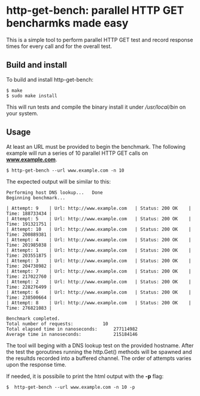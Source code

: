 # http-get-bench: parallel HTTP GET bencharmks made easy

This is a simple tool to perform parallel HTTP GET test
and record response times for every call and for the overall test.

## Build and install

To build and install http-get-bench:

```
$ make
$ sudo make install
```

This will run tests and compile the binary install it under */usr/local/bin* on your system.

## Usage

At least an URL must be provided to begin the benchmark. The following example
will run a series of 10 parallel HTTP GET calls on **www.example.com**.

```
$ http-get-bench --url www.example.com -n 10
```

The expected output will be similar to this:

```
Performing host DNS lookup...	Done
Beginning benchmark...

| Attempt: 9	| Url: http://www.example.com	| Status: 200 OK	| Time: 188733434 |
| Attempt: 5	| Url: http://www.example.com	| Status: 200 OK	| Time: 191321751 |
| Attempt: 10	| Url: http://www.example.com	| Status: 200 OK	| Time: 200889381 |
| Attempt: 4	| Url: http://www.example.com	| Status: 200 OK	| Time: 201985038 |
| Attempt: 1	| Url: http://www.example.com	| Status: 200 OK	| Time: 203551875 |
| Attempt: 3	| Url: http://www.example.com	| Status: 200 OK	| Time: 204738982 |
| Attempt: 7	| Url: http://www.example.com	| Status: 200 OK	| Time: 217022760 |
| Attempt: 2	| Url: http://www.example.com	| Status: 200 OK	| Time: 228276499 |
| Attempt: 6	| Url: http://www.example.com	| Status: 200 OK	| Time: 238500664 |
| Attempt: 8	| Url: http://www.example.com	| Status: 200 OK	| Time: 276821083 |

Benchmark completed.
Total number of requests:			10
Total elapsed time in nanoseconds:		277114982
Average time in nanoseconds:			215184146

```

The tool will beging with a DNS lookup test on the provided hostname. After the test the 
goroutines running the http.Get() methods will be spawned and the resultds recorded into a 
buffered channel.
The order of attempts varies upon the response time.


If needed, it is possibile to print the html output with the **-p** flag:

```
$  http-get-bench --url www.example.com -n 10 -p
```



